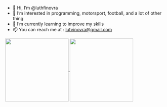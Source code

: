 - 👋 Hi, I’m @luthfinovra
- 👀 I’m interested in programming, motorsport, football, and a lot of other thing
- 🌱 I’m currently learning to improve my skills
- 📫 You can reach me at : lutvinovra@gmail.com

<a href="https://github.com/luthfinovra">
  <img height=200 align="center" src="https://github-readme-stats.vercel.app/api?username=luthfinovra&theme=ambient_gradient" />
</a>
<a href="https://github.com/luthfinovra/cinelog">
  <img height=200 align="center" src="https://github-readme-stats.vercel.app/api/top-langs?username=luthfinovra&layout=compact&langs_count=8&card_width=320&theme=ambient_gradient" />
</a>
<!---
luthfinovra/luthfinovra is a ✨ special ✨ repository because its `README.md` (this file) appears on your GitHub profile.
You can click the Preview link to take a look at your changes.
--->
